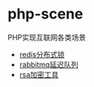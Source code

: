 # php-scene
PHP实现互联网各类场景

- [redis分布式锁](https://github.com/yuanhong-prog/php-scene/tree/master/distributed_lock)
- [rabbitmq延迟队列](https://github.com/yuanhong-prog/php-scene/tree/master/delayed_queue)
- [rsa加密工具](https://github.com/yuanhong-prog/php-scene/tree/master/rsa)
